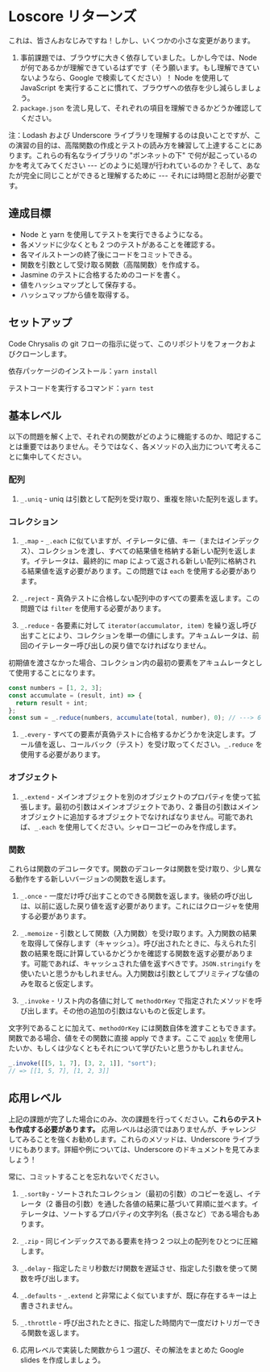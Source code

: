 # Loscore リターンズ

これは、皆さんおなじみですね！しかし、いくつかの小さな変更があります。

1.  事前課題では、ブラウザに大きく依存していました。しかし今では、Node が何であるかが理解できているはずです（そう願います。もし理解できていないようなら、Google で検索してください）！ Node を使用して JavaScript を実行することに慣れて、ブラウザへの依存を少し減らしましょう。
2.  `package.json` を流し見して、それぞれの項目を理解できるかどうか確認してください。

注：Lodash および Underscore ライブラリを理解するのは良いことですが、この演習の目的は、高階関数の作成とテストの読み方を練習して上達することにあります。これらの有名なライブラリの "ボンネットの下" で何が起こっているのかを考えてみてください --- どのように処理が行われているのか？そして、あなたが完全に同じことができると理解するために --- それには時間と忍耐が必要です。

## 達成目標

* Node と yarn を使用してテストを実行できるようになる。
* 各メソッドに少なくとも 2 つのテストがあることを確認する。
* 各マイルストーンの終了後にコードをコミットできる。
* 関数を引数として受け取る関数（高階関数）を作成する。
* Jasmine のテストに合格するためのコードを書く。
* 値をハッシュマップとして保存する。
* ハッシュマップから値を取得する。

## セットアップ

Code Chrysalis の git フローの指示に従って、このリポジトリをフォークおよびクローンします。

依存パッケージのインストール：`yarn install`

テストコードを実行するコマンド：`yarn test`

## 基本レベル

以下の問題を解く上で、それぞれの関数がどのように機能するのか、暗記することは重要ではありません。そうではなく、各メソッドの入出力について考えることに集中してください。

### 配列

1.  `_.uniq` - uniq は引数として配列を受け取り、重複を除いた配列を返します。

### コレクション

1.  `_.map` - `_.each` に似ていますが、イテレータに値、キー（またはインデックス）、コレクションを渡し、すべての結果値を格納する新しい配列を返します。イテレータは、最終的に map によって返される新しい配列に格納される結果値を返す必要があります。この問題では `each` を使用する必要があります。

1.  `_.reject` - 真偽テストに合格しない配列中のすべての要素を返します。この問題では `filter` を使用する必要があります。

1.  `_.reduce` - 各要素に対して `iterator(accumulator, item)` を繰り返し呼び出すことにより、コレクションを単一の値にします。アキュムレータは、前回のイテレーター呼び出しの戻り値でなければなりません。

初期値を渡さなかった場合、コレクション内の最初の要素をアキュムレータとして使用することになります。

```js
const numbers = [1, 2, 3];
const accumulate = (result, int) => {
  return result + int;
};
const sum = _.reduce(numbers, accumulate(total, number), 0); // ---> 6
```

1.  `_.every` - すべての要素が真偽テストに合格するかどうかを決定します。ブール値を返し、コールバック（テスト）を受け取ってください。`_.reduce` を使用する必要があります。

### オブジェクト

1.  `_.extend` - メインオブジェクトを別のオブジェクトのプロパティを使って拡張します。最初の引数はメインオブジェクトであり、2 番目の引数はメインオブジェクトに追加するオブジェクトでなければなりません。可能であれば、`_.each` を使用してください。シャローコピーのみを作成します。

### 関数

これらは関数のデコレータです。関数のデコレータは関数を受け取り、少し異なる動作をする新しいバージョンの関数を返します。

1.  `_.once` - 一度だけ呼び出すことのできる関数を返します。後続の呼び出しは、以前に返した戻り値を返す必要があります。これにはクロージャを使用する必要があります。

1.  `_.memoize` - 引数として関数（入力関数）を受け取ります。入力関数の結果を取得して保存します（キャッシュ）。呼び出されたときに、与えられた引数の結果を既に計算しているかどうかを確認する関数を返す必要があります。可能であれば、キャッシュされた値を返すべきです。`JSON.stringify` を使いたいと思うかもしれません。入力関数は引数としてプリミティブな値のみを取ると仮定します。

1.  `_.invoke` - リスト内の各値に対して `methodOrKey` で指定されたメソッドを呼び出します。その他の追加の引数はないものと仮定します。

文字列であることに加えて、`methodOrKey` には関数自体を渡すこともできます。関数である場合、値をその関数に直接 apply できます。ここで [`apply`](http://ja.lmgtfy.com/?q=apply+javascript) を使用したいか、もしくは少なくともそれについて学びたいと思うかもしれません。

```js
_.invoke([[5, 1, 7], [3, 2, 1]], "sort");
// => [[1, 5, 7], [1, 2, 3]]
```

## 応用レベル

上記の課題が完了した場合にのみ、次の課題を行ってください。**これらのテストも作成する必要があります。** 応用レベルは必須ではありませんが、チャレンジしてみることを強くお勧めします。これらのメソッドは、Underscore ライブラリにもあります。詳細や例については、Underscore のドキュメントを見てみましょう！

常に、コミットすることを忘れないでください。

1.  `_.sortBy` - ソートされたコレクション（最初の引数）のコピーを返し、イテレータ（2 番目の引数）を通した各値の結果に基づいて昇順に並べます。イテレータは、ソートするプロパティの文字列名（長さなど）である場合もあります。

1.  `_.zip` - 同じインデックスである要素を持つ 2 つ以上の配列をひとつに圧縮します。

1.  `_.delay` - 指定したミリ秒数だけ関数を遅延させ、指定した引数を使って関数を呼び出します。

1.  `_.defaults` - `_.extend` と非常によく似ていますが、既に存在するキーは上書きされません。

1.  `_.throttle` - 呼び出されたときに、指定した時間内で一度だけトリガーできる関数を返します。

1.  応用レベルで実装した関数から１つ選び、その解法をまとめた Google slides を作成しましょう。
